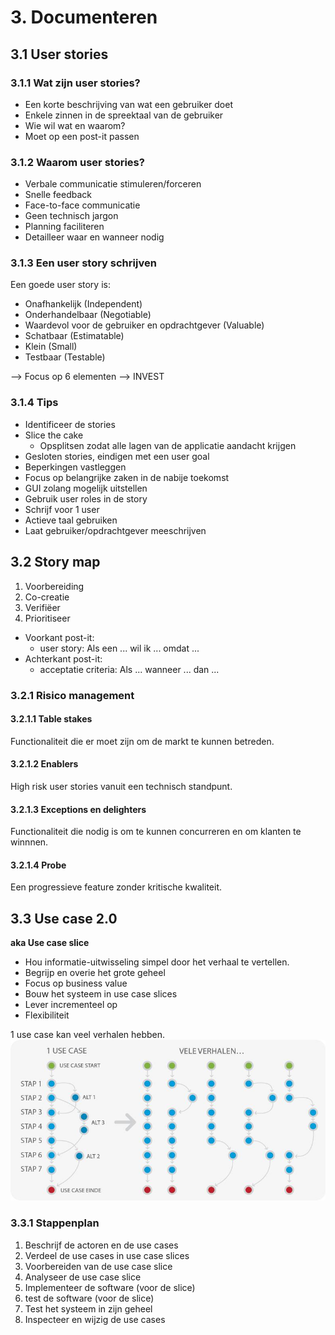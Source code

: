 # 3. Documenteren
## 3.1 User stories
### 3.1.1 Wat zijn user stories?
- Een korte beschrijving van wat een gebruiker doet
- Enkele zinnen in de spreektaal van de gebruiker
- Wie wil wat en waarom?
- Moet op een post-it passen

### 3.1.2 Waarom user stories?
- Verbale communicatie stimuleren/forceren
- Snelle feedback
- Face-to-face communicatie
- Geen technisch jargon
- Planning faciliteren
- Detailleer waar en wanneer nodig

### 3.1.3 Een user story schrijven
Een goede user story is:
- Onafhankelijk (Independent)
- Onderhandelbaar (Negotiable)
- Waardevol voor de gebruiker en opdrachtgever (Valuable)
- Schatbaar (Estimatable)
- Klein (Small)
- Testbaar (Testable)

--> Focus op 6 elementen --> INVEST

### 3.1.4 Tips
- Identificeer de stories
- Slice the cake
  - Opsplitsen zodat alle lagen van de applicatie aandacht krijgen
- Gesloten stories, eindigen met een user goal
- Beperkingen vastleggen
- Focus op belangrijke zaken in de nabije toekomst
- GUI zolang mogelijk uitstellen
- Gebruik user roles in de story
- Schrijf voor 1 user
- Actieve taal gebruiken
- Laat gebruiker/opdrachtgever meeschrijven

## 3.2 Story map
1. Voorbereiding
2. Co-creatie
3. Verifiëer
4. Prioritiseer

- Voorkant post-it:
  - user story: Als een ... wil ik ... omdat ...
- Achterkant post-it:
  - acceptatie criteria: Als ... wanneer ... dan ...

### 3.2.1 Risico management
#### 3.2.1.1 Table stakes
Functionaliteit die er moet zijn om de markt te kunnen betreden.

#### 3.2.1.2 Enablers
High risk user stories vanuit een technisch standpunt.

#### 3.2.1.3 Exceptions en delighters
Functionaliteit die nodig is om te kunnen concurreren en om klanten te winnnen.

#### 3.2.1.4 Probe
Een progressieve feature zonder kritische kwaliteit.

## 3.3 Use case 2.0
**aka Use case slice**

- Hou informatie-uitwisseling simpel door het verhaal te vertellen.
- Begrijp en overie het grote geheel
- Focus op business value
- Bouw het systeem in use case slices
- Lever incrementeel op
- Flexibiliteit

1 use case kan veel verhalen hebben.
![1 use case = vele verhalen](img/Documenteren/usecaseverhalen.jpeg)

### 3.3.1 Stappenplan
1. Beschrijf de actoren en de use cases
2. Verdeel de use cases in use case slices
3. Voorbereiden van de use case slice
4. Analyseer de use case slice
5. Implementeer de software (voor de slice)
6. test de software (voor de slice)
7. Test het systeem in zijn geheel
8. Inspecteer en wijzig de use cases
